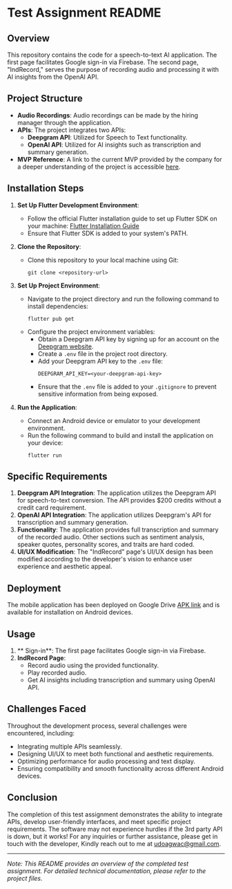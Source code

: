 # Test Assignment README

## Overview

This repository contains the code for a speech-to-text AI application. The first page facilitates Google sign-in via Firebase. The second page, "IndRecord," serves the purpose of recording audio and processing it with AI insights from the OpenAI API.

## Project Structure

- **Audio Recordings**: Audio recordings can be made by the hiring manager through the application.
- **APIs**: The project integrates two APIs:
  - **Deepgram API**: Utilized for Speech to Text functionality.
  - **OpenAI API**: Utilized for AI insights such as transcription and summary generation.
- **MVP Reference**: A link to the current MVP provided by the company for a deeper understanding of the project is accessible [here](https://1drv.ms/f/s!AlpJiFHTWG8ijT1-_Do-ylWF04fQ).

## Installation Steps

1. **Set Up Flutter Development Environment**:

   - Follow the official Flutter installation guide to set up Flutter SDK on your machine: [Flutter Installation Guide](https://flutter.dev/docs/get-started/install)
   - Ensure that Flutter SDK is added to your system's PATH.

2. **Clone the Repository**:

   - Clone this repository to your local machine using Git:
     ```
     git clone <repository-url>
     ```

3. **Set Up Project Environment**:

   - Navigate to the project directory and run the following command to install dependencies:
     ```
     flutter pub get
     ```
   - Configure the project environment variables:
     - Obtain a Deepgram API key by signing up for an account on the [Deepgram website](https://www.deepgram.com/).
     - Create a `.env` file in the project root directory.
     - Add your Deepgram API key to the `.env` file:
       ```
       DEEPGRAM_API_KEY=<your-deepgram-api-key>
       ```
     - Ensure that the `.env` file is added to your `.gitignore` to prevent sensitive information from being exposed.

4. **Run the Application**:
   - Connect an Android device or emulator to your development environment.
   - Run the following command to build and install the application on your device:
     ```
     flutter run
     ```

## Specific Requirements

1. **Deepgram API Integration**: The application utilizes the Deepgram API for speech-to-text conversion. The API provides $200 credits without a credit card requirement.
2. **OpenAI API Integration**: The application utilizes Deepgram's API for transcription and summary generation.
3. **Functionality**: The application provides full transcription and summary of the recorded audio. Other sections such as sentiment analysis, speaker quotes, personality scores, and traits are hard coded.
4. **UI/UX Modification**: The "IndRecord" page's UI/UX design has been modified according to the developer's vision to enhance user experience and aesthetic appeal.

## Deployment

The mobile application has been deployed on Google Drive [APK link](https://drive.google.com/file/d/1oh-loSQWCrwU4j1FqVpKe9nuKYS02nMY/view?usp=sharing) and is available for installation on Android devices. 

## Usage

1. ** Sign-in**: The first page facilitates Google sign-in via Firebase.
2. **IndRecord Page**:
   - Record audio using the provided functionality.
   - Play recorded audio.
   - Get AI insights including transcription and summary using OpenAI API.

## Challenges Faced

Throughout the development process, several challenges were encountered, including:

- Integrating multiple APIs seamlessly.
- Designing UI/UX to meet both functional and aesthetic requirements.
- Optimizing performance for audio processing and text display.
- Ensuring compatibility and smooth functionality across different Android devices.

## Conclusion

The completion of this test assignment demonstrates the ability to integrate APIs, develop user-friendly interfaces, and meet specific project requirements. The software may not experience hurdles if the 3rd party API is down, but it works! For any inquiries or further assistance, please get in touch with the developer, Kindly reach out to me at [udoagwac@gmail.com](udoagwac@gmail.com).

---

_Note: This README provides an overview of the completed test assignment. For detailed technical documentation, please refer to the project files._
